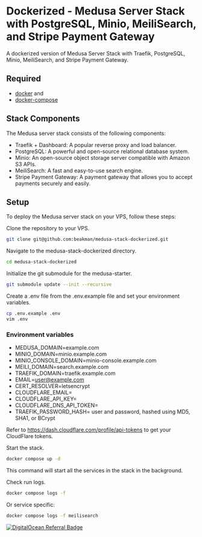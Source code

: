 # Dockerized - Medusa Server Stack with PostgreSQL, Minio, MeiliSearch, and Stripe Payment Gateway

A dockerized version of Medusa Server Stack with Traefik, PostgreSQL, Minio, MeiliSearch, and Stripe Payment Gateway.

## Required

- [docker](http://docs.docker.com/compose/install/#install-docker) and
- [docker-compose](http://docs.docker.com/compose/install/#install-compose)

## Stack Components
The Medusa server stack consists of the following components:

* Traefik + Dashboard: A popular reverse proxy and load balancer.
* PostgreSQL: A powerful and open-source relational database system.
* Minio: An open-source object storage server compatible with Amazon S3 APIs.
* MeiliSearch: A fast and easy-to-use search engine.
* Stripe Payment Gateway: A payment gateway that allows you to accept payments securely and easily.

## Setup
To deploy the Medusa server stack on your VPS, follow these steps:

Clone the repository to your VPS.
```bash
git clone git@github.com:beakman/medusa-stack-dockerized.git
```

Navigate to the medusa-stack-dockerized directory.
```bash
cd medusa-stack-dockerized
```

Initialize the git submodule for the medusa-starter.
```bash
git submodule update --init --recursive
```

Create a .env file from the .env.example file and set your environment variables.
```bash
cp .env.example .env
vim .env
```

### Environment variables

* MEDUSA_DOMAIN=example.com
* MINIO_DOMAIN=minio.example.com
* MINIO_CONSOLE_DOMAIN=minio-console.example.com
* MEILI_DOMAIN=search.example.com
* TRAEFIK_DOMAIN=traefik.example.com
* EMAIL=user@example.com
* CERT_RESOLVER=letsencrypt
* CLOUDFLARE_EMAIL=
* CLOUDFLARE_API_KEY=
* CLOUDFLARE_DNS_API_TOKEN=
* TRAEFIK_PASSWORD_HASH= user and password, hashed using MD5, SHA1, or BCrypt

Refer to https://dash.cloudflare.com/profile/api-tokens to get your CloudFlare tokens.

Start the stack.
```bash
docker compose up -d
```

This command will start all the services in the stack in the background.

Check run logs.
```bash
docker compose logs -f
```

Or service specific:
```bash
docker compose logs -f meilisearch
```

[![DigitalOcean Referral Badge](https://web-platforms.sfo2.digitaloceanspaces.com/WWW/Badge%203.svg)](https://www.digitalocean.com/?refcode=78ed3831d01e&utm_campaign=Referral_Invite&utm_medium=Referral_Program&utm_source=badge)


